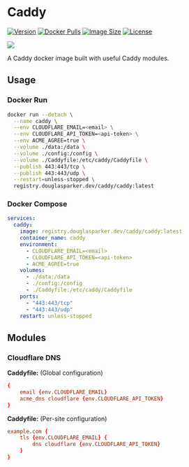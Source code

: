 # Caddy

[![Version](https://img.shields.io/docker/v/douglasparker/caddy-cloudflare?style=flat-square&sort=semver)](https://hub.docker.com/r/douglasparker/caddy-cloudflare)
[![Docker Pulls](https://img.shields.io/docker/pulls/douglasparker/caddy-cloudflare?style=flat-square)](https://hub.docker.com/r/douglasparker/caddy-cloudflare)
[![Image Size](https://img.shields.io/docker/image-size/douglasparker/caddy-cloudflare?style=flat-square)](https://hub.docker.com/r/douglasparker/caddy-cloudflare)
[![License](https://img.shields.io/github/license/douglasparker/caddy-cloudflare?style=flat-square)](https://github.com/douglasparker/caddy-cloudflare/blob/main/LICENSE.md)

<img src = "https://cdn.douglasparker.dev/images/caddy/logo-dark.png" />

A Caddy docker image built with useful Caddy modules.

## Usage

### Docker Run

```bash
docker run --detach \
  --name caddy \
  --env CLOUDFLARE_EMAIL=<email> \
  --env CLOUDFLARE_API_TOKEN=<api-token> \
  --env ACME_AGREE=true \
  --volume ./data:/data \
  --volume ./config:/config \
  --volume ./Caddyfile:/etc/caddy/Caddyfile \
  --publish 443:443/tcp \
  --publish 443:443/udp \
  --restart=unless-stopped \
  registry.douglasparker.dev/caddy/caddy:latest
```

### Docker Compose

```yaml
services:
  caddy:
    image: registry.douglasparker.dev/caddy/caddy:latest
    container_name: caddy
    environment:
      - CLOUDFLARE_EMAIL=<email>
      - CLOUDFLARE_API_TOKEN=<api-token>
      - ACME_AGREE=true
    volumes:
      - ./data:/data
      - ./config:/config
      - ./Caddyfile:/etc/caddy/Caddyfile
    ports:
      - "443:443/tcp"
      - "443:443/udp"
    restart: unless-stopped
```

## Modules

### Cloudflare DNS

**Caddyfile:** (Global configuration)

```conf
{
	email {env.CLOUDFLARE_EMAIL}
	acme_dns cloudflare {env.CLOUDFLARE_API_TOKEN}
}
```

**Caddyfile:** (Per-site configuration)

```conf
example.com {
	tls {env.CLOUDFLARE_EMAIL} { 
		dns cloudflare {env.CLOUDFLARE_API_TOKEN}
	}
}
```
